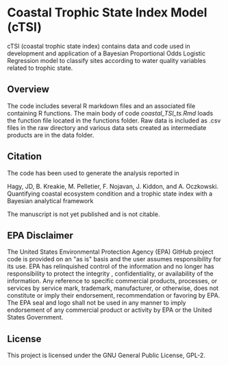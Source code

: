 
# Coastal Trophic State Index Model (cTSI)

cTSI (coastal trophic state index) contains data and code used in development and application of a Bayesian Proportional Odds Logistic Regression model to classify sites according to water quality variables related to trophic state.

## Overview

The code includes several R markdown files and an associated file containing R functions. The main body of code *coastal_TSI_ts.Rmd* loads the function file located in the functions folder.  Raw data is included as .csv files in the raw directory and various data sets created as intermediate products are in the data folder.

## Citation

The code has been used to generate the analysis reported in

Hagy, JD, B. Kreakie, M. Pelletier, F. Nojavan, J. Kiddon, and A. Oczkowski. Quantifying coastal ecosystem condition and a trophic state index with a Bayesian analytical framework

The manuscript is not yet published and is not citable.

## EPA Disclaimer

The United States Environmental Protection Agency (EPA) GitHub project code is provided on an "as is" basis and the user assumes responsibility for its use. EPA has relinquished control of the information and no longer has responsibility to protect the integrity , confidentiality, or availability of the information. Any reference to specific commercial products, processes, or services by service mark, trademark, manufacturer, or otherwise, does not constitute or imply their endorsement, recommendation or favoring by EPA. The EPA seal and logo shall not be used in any manner to imply endorsement of any commercial product or activity by EPA or the United States Government.

## License
This project is licensed under the GNU General Public License, GPL-2.
